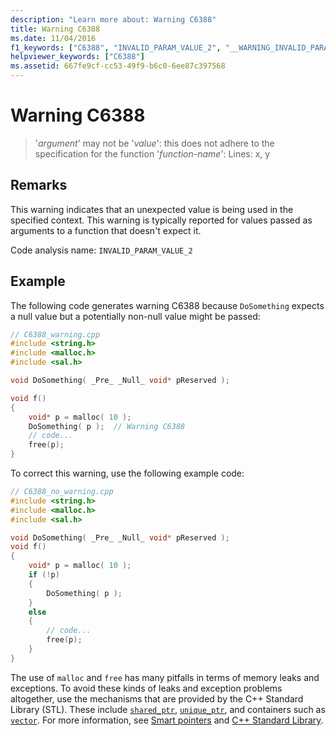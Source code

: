 ```yaml
---
description: "Learn more about: Warning C6388"
title: Warning C6388
ms.date: 11/04/2016
f1_keywords: ["C6388", "INVALID_PARAM_VALUE_2", "__WARNING_INVALID_PARAM_VALUE_2"]
helpviewer_keywords: ["C6388"]
ms.assetid: 667fe9cf-cc53-49f9-b6c0-6ee87c397568
---
```

# Warning C6388

> '*argument*' may not be '*value*': this does not adhere to the specification for the function '*function-name*': Lines: x, y

## Remarks

This warning indicates that an unexpected value is being used in the specified context. This warning is typically reported for values passed as arguments to a function that doesn't expect it.

Code analysis name: `INVALID_PARAM_VALUE_2`

## Example

The following code generates warning C6388 because `DoSomething` expects a null value but a potentially non-null value might be passed:

```cpp
// C6388_warning.cpp
#include <string.h>
#include <malloc.h>
#include <sal.h>

void DoSomething( _Pre_ _Null_ void* pReserved );

void f()
{
    void* p = malloc( 10 );
    DoSomething( p );  // Warning C6388
    // code...
    free(p);
}
```

To correct this warning, use the following example code:

```cpp
// C6388_no_warning.cpp
#include <string.h>
#include <malloc.h>
#include <sal.h>

void DoSomething( _Pre_ _Null_ void* pReserved );
void f()
{
    void* p = malloc( 10 );
    if (!p)
    {
        DoSomething( p );
    }
    else
    {
        // code...
        free(p);
    }
}
```

The use of `malloc` and `free` has many pitfalls in terms of memory leaks and exceptions. To avoid these kinds of leaks and exception problems altogether, use the mechanisms that are provided by the C++ Standard Library (STL). These include [`shared_ptr`](../standard-library/shared-ptr-class.md), [`unique_ptr`](../standard-library/unique-ptr-class.md), and containers such as [`vector`](../standard-library/vector.md). For more information, see [Smart pointers](../cpp/smart-pointers-modern-cpp.md) and [C++ Standard Library](../standard-library/cpp-standard-library-reference.md).
